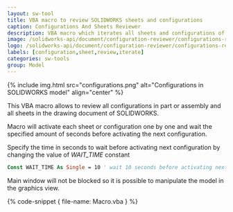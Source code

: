 ```yaml
---
layout: sw-tool
title: VBA macro to review SOLIDWORKS sheets and configurations
caption: Configurations And Sheets Reviewer
description: VBA macro which iterates all sheets and configurations of SOLIDWORKS file and activates each one by one
image: /solidworks-api/document/configuration-reviewer/configurations-reviewer.png
logo: /solidworks-api/document/configuration-reviewer/configurations-reviewer.svg
labels: [configuration,sheet,review,iterate]
categories: sw-tools
group: Model
---
```

{% include img.html src="configurations.png" alt="Configurations in SOLIDWORKS model" align="center" %}

This VBA macro allows to review all configurations in part or assembly and all sheets in the drawing document of SOLIDWORKS.

Macro will activate each sheet or configuration one by one and wait the specified amount of seconds before activating the next configuration.

Specify the time in seconds to wait before activating next configuration by changing the value of *WAIT_TIME* constant

~~~vb
Const WAIT_TIME As Single = 10 ' wait 10 seconds before activating next configuration or sheet
~~~

Main window will not be blocked so it is possible to manipulate the model in the graphics view.

{% code-snippet { file-name: Macro.vba } %}

